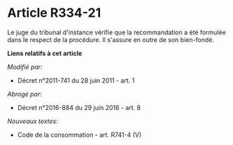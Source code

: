 # Article R334-21

Le    juge du tribunal d'instance vérifie que la recommandation a été formulée dans le respect de la procédure. Il s'assure
en outre de son bien-fondé.

**Liens relatifs à cet article**

_Modifié par_:

  - Décret n°2011-741 du 28 juin 2011 - art. 1

_Abrogé par_:

  - Décret n°2016-884 du 29 juin 2016 - art. 8

_Nouveaux textes_:

  - Code de la consommation - art. R741-4 (V)
